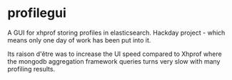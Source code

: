 profilegui
==========

A GUI for xhprof storing profiles in elasticsearch. Hackday project - which means only one day of work has been put into it.

Its raison d'être was to increase the UI speed compared to Xhprof where the mongodb aggregation framework queries turns very slow with many profiling results.
